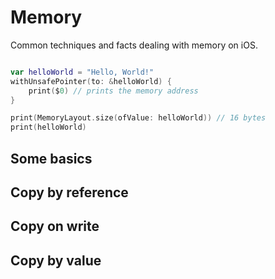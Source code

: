 # Memory

Common techniques and facts dealing with memory on iOS.

```swift

var helloWorld = "Hello, World!"
withUnsafePointer(to: &helloWorld) {
    print($0) // prints the memory address
}

print(MemoryLayout.size(ofValue: helloWorld)) // 16 bytes
print(helloWorld)

```

## Some basics

## Copy by reference

## Copy on write

## Copy by value